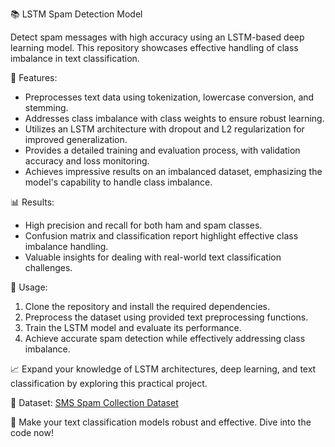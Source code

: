 📚 LSTM Spam Detection Model

Detect spam messages with high accuracy using an LSTM-based deep learning model. This repository showcases effective handling of class imbalance in text classification.

🚀 Features:
- Preprocesses text data using tokenization, lowercase conversion, and stemming.
- Addresses class imbalance with class weights to ensure robust learning.
- Utilizes an LSTM architecture with dropout and L2 regularization for improved generalization.
- Provides a detailed training and evaluation process, with validation accuracy and loss monitoring.
- Achieves impressive results on an imbalanced dataset, emphasizing the model's capability to handle class imbalance.

📊 Results:
- High precision and recall for both ham and spam classes.
- Confusion matrix and classification report highlight effective class imbalance handling.
- Valuable insights for dealing with real-world text classification challenges.

🔧 Usage:
1. Clone the repository and install the required dependencies.
2. Preprocess the dataset using provided text preprocessing functions.
3. Train the LSTM model and evaluate its performance.
4. Achieve accurate spam detection while effectively addressing class imbalance.

📈 Expand your knowledge of LSTM architectures, deep learning, and text classification by exploring this practical project.

📑 Dataset: [SMS Spam Collection Dataset](https://archive.ics.uci.edu/ml/datasets/sms+spam+collection)

🔗 Make your text classification models robust and effective. Dive into the code now!
